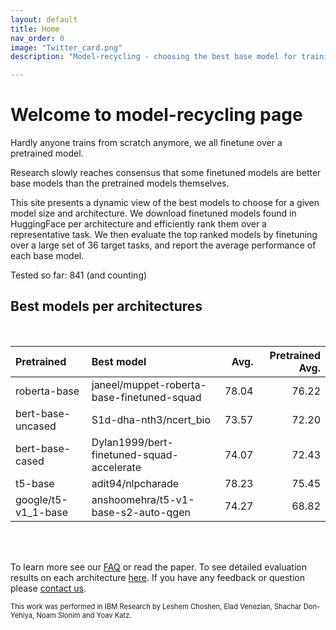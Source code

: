 ```yaml
---
layout: default
title: Home
nav_order: 0
image: "Twitter_card.png"
description: "Model-recycling - choosing the best base model for training your task. A comprehensive comparision of finetuned models from HuggingFace hub as base models for further finetuning on new tasks. "

---
```

# Welcome to model-recycling page

Hardly anyone trains from scratch anymore, we all finetune over a pretrained model. 

Research slowly reaches consensus that some finetuned models are better base models than the pretrained models 
themselves.

This site presents a dynamic view of the best models to choose for a given model size and architecture. We download
 finetuned models found in HuggingFace per architecture and efficiently rank them over a representative task.
 We then evaluate the top ranked models by finetuning over a large set of 36 target tasks, and report the average
 performance of each base model.

Tested so far: 841 (and counting)
## Best models per architectures
<br>

| Pretrained          | Best model                                 |   Avg. |   Pretrained Avg. |
|:--------------------|:-------------------------------------------|-------:|------------------:|
| roberta-base        | janeel/muppet-roberta-base-finetuned-squad |  78.04 |             76.22 |
| bert-base-uncased   | S1d-dha-nth3/ncert_bio                     |  73.57 |             72.20 |
| bert-base-cased     | Dylan1999/bert-finetuned-squad-accelerate  |  74.07 |             72.43 |
| t5-base             | adit94/nlpcharade                          |  78.23 |             75.45 |
| google/t5-v1_1-base | anshoomehra/t5-v1-base-s2-auto-qgen        |  74.27 |             68.82 |

<br>
<br>

To learn more see our [FAQ](faq) or read the paper.  To see detailed evaluation results on each architecture [here](Rankings).
If you have any feedback or question please [contact us](contact_us).

<span style="font-size:0.8em;">This work was performed in IBM Research by Leshem Choshen, Elad Venezian, Shachar Don-Yehiya, Noam Slonim and Yoav Katz.</span>

